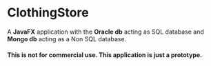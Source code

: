 # ClothingStore

A **JavaFX** application with the **Oracle db** acting as SQL database and **Mongo db** acting as a Non SQL database.

#### This is not for commercial use. This application is just a prototype.
